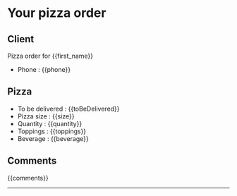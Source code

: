 # Your pizza order

## Client

Pizza order for {{first_name}}

- Phone : {{phone}}

## Pizza

- To be delivered : {{toBeDelivered}}
- Pizza size : {{size}}
- Quantity : {{quantity}}
- Toppings : {{toppings}}
- Beverage : {{beverage}}

## Comments

{{comments}}

---
